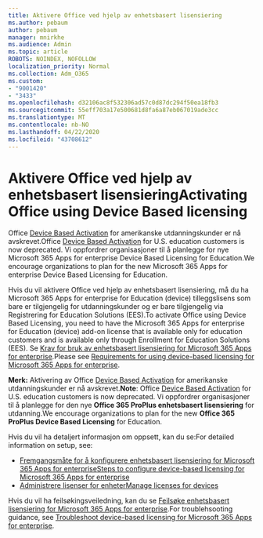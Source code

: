 ```yaml
---
title: Aktivere Office ved hjelp av enhetsbasert lisensiering
ms.author: pebaum
author: pebaum
manager: mnirkhe
ms.audience: Admin
ms.topic: article
ROBOTS: NOINDEX, NOFOLLOW
localization_priority: Normal
ms.collection: Adm_O365
ms.custom:
- "9001420"
- "3433"
ms.openlocfilehash: d32106ac8f532306ad57c0d87dc294f50ea18fb3
ms.sourcegitcommit: 55eff703a17e500681d8fa6a87eb067019ade3cc
ms.translationtype: MT
ms.contentlocale: nb-NO
ms.lasthandoff: 04/22/2020
ms.locfileid: "43708612"
---
```

# <a name="activating-office-using-device-based-licensing"></a><span data-ttu-id="c9d75-102">Aktivere Office ved hjelp av enhetsbasert lisensiering</span><span class="sxs-lookup"><span data-stu-id="c9d75-102">Activating Office using Device Based licensing</span></span>

<span data-ttu-id="c9d75-103">Office [Device Based Activation](https://aka.ms/officedba) for amerikanske utdanningskunder er nå avskrevet.</span><span class="sxs-lookup"><span data-stu-id="c9d75-103">Office [Device Based Activation](https://aka.ms/officedba) for U.S. education customers is now deprecated.</span></span> <span data-ttu-id="c9d75-104">Vi oppfordrer organisasjoner til å planlegge for nye Microsoft 365 Apps for enterprise Device Based Licensing for Education.</span><span class="sxs-lookup"><span data-stu-id="c9d75-104">We encourage organizations to plan for the new Microsoft 365 Apps for enterprise Device Based Licensing for Education.</span></span>

<span data-ttu-id="c9d75-105">Hvis du vil aktivere Office ved hjelp av enhetsbasert lisensiering, må du ha Microsoft 365 Apps for enterprise for Education (device) tilleggslisens som bare er tilgjengelig for utdanningskunder og er bare tilgjengelig via Registrering for Education Solutions (EES).</span><span class="sxs-lookup"><span data-stu-id="c9d75-105">To activate Office using Device Based Licensing, you need to have the Microsoft 365 Apps for enterprise for Education (device) add-on license that is available only for education customers and is available only through Enrollment for Education Solutions (EES).</span></span> <span data-ttu-id="c9d75-106">Se [Krav for bruk av enhetsbasert lisensiering for Microsoft 365 Apps for enterprise](https://docs.microsoft.com/deployoffice/device-based-licensing#requirements-for-using-device-based-licensing-for-office-365-proplus).</span><span class="sxs-lookup"><span data-stu-id="c9d75-106">Please see [Requirements for using device-based licensing for Microsoft 365 Apps for enterprise](https://docs.microsoft.com/deployoffice/device-based-licensing#requirements-for-using-device-based-licensing-for-office-365-proplus).</span></span>

<span data-ttu-id="c9d75-107">**Merk:** Aktivering av Office [Device Based Activation](https://aka.ms/officedba) for amerikanske utdanningskunder er nå avskrevet.</span><span class="sxs-lookup"><span data-stu-id="c9d75-107">**Note**: Office [Device Based Activation](https://aka.ms/officedba) for U.S. education customers is now deprecated.</span></span> <span data-ttu-id="c9d75-108">Vi oppfordrer organisasjoner til å planlegge for den nye **Office 365 ProPlus enhetsbasert lisensiering** for utdanning.</span><span class="sxs-lookup"><span data-stu-id="c9d75-108">We encourage organizations to plan for the new **Office 365 ProPlus Device Based Licensing** for Education.</span></span>

<span data-ttu-id="c9d75-109">Hvis du vil ha detaljert informasjon om oppsett, kan du se:</span><span class="sxs-lookup"><span data-stu-id="c9d75-109">For detailed information on setup, see:</span></span>

- [<span data-ttu-id="c9d75-110">Fremgangsmåte for å konfigurere enhetsbasert lisensiering for Microsoft 365 Apps for enterprise</span><span class="sxs-lookup"><span data-stu-id="c9d75-110">Steps to configure device-based licensing for Microsoft 365 Apps for enterprise</span></span>](https://docs.microsoft.com/deployoffice/device-based-licensing#steps-to-configure-device-based-licensing-for-office-365-proplus)
- [<span data-ttu-id="c9d75-111">Administrere lisenser for enheter</span><span class="sxs-lookup"><span data-stu-id="c9d75-111">Manage licenses for devices</span></span>](https://docs.microsoft.com/Office365/Admin/misc/manage-licenses-for-devices)

<span data-ttu-id="c9d75-112">Hvis du vil ha feilsøkingsveiledning, kan du se [Feilsøke enhetsbasert lisensiering for Microsoft 365 Apps for enterprise](https://docs.microsoft.com/deployoffice/device-based-licensing#troubleshoot-device-based-licensing-for-office-365-proplus).</span><span class="sxs-lookup"><span data-stu-id="c9d75-112">For troublehsooting guidance, see [Troubleshoot device-based licensing for Microsoft 365 Apps for enterprise](https://docs.microsoft.com/deployoffice/device-based-licensing#troubleshoot-device-based-licensing-for-office-365-proplus).</span></span>
